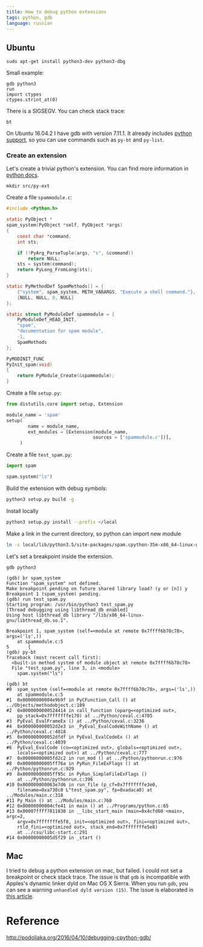 ```yaml
---
title: How to debug python extensions
tags: python, gdb
language: russian
---
```


## Ubuntu

    sudo apt-get install python3-dev python3-dbg

Small example:

    gdb python3
    run
    import ctypes
    ctypes.strint_at(0)

There is a SIGSEGV. You can check stack trace:

    bt

On Ubuntu 16.04.2 I have gdb with version 7.11.1. It already includes [python
support](https://docs.python.org/devguide/gdb.html), so you can use commands
such as `py-bt` and `py-list`.

### Create an extension

Let's create a trivial python's extension. You can find more information in
[python docs](https://docs.python.org/3.5/extending/extending.html).

    mkdir src/py-ext

Create a file `spammodule.c`:
```c
#include <Python.h>

static PyObject *
spam_system(PyObject *self, PyObject *args)
{
    const char *command;
    int sts;

    if (!PyArg_ParseTuple(args, "s", &command))
        return NULL;
    sts = system(command);
    return PyLong_FromLong(sts);
}

static PyMethodDef SpamMethods[] = {
    {"system", spam_system, METH_VARARGS, "Execute a shell command."},
    {NULL, NULL, 0, NULL}
};

static struct PyModuleDef spammodule = {
    PyModuleDef_HEAD_INIT,
    "spam",
    "documentation for spam module",
    -1,
    SpamMethods
};

PyMODINIT_FUNC
PyInit_spam(void)
{
    return PyModule_Create(&spammodule);
}
```

Create a file `setup.py`:
```python
from distutils.core import setup, Extension

module_name = 'spam'
setup(
        name = module_name,
        ext_modules = [Extension(module_name,
                                sources = ['spammodule.c'])],
     )
```

Create a file `test_spam.py`:

```python
import spam

spam.system("ls")
```

Build the extension with debug symbols:
```bash
python3 setup.py build -g
```

Install locally
```bash
python3 setup.py install --prefix ~/local
```
Make a link in the current directory, so python can import new module

```bash
ln -s local/lib/python3.5/site-packages/spam.cpython-35m-x86_64-linux-gnu.so ./
```

Let's set a breakpoint inside the extension.
```
gdb python3

(gdb) br spam_system
Function "spam_system" not defined.
Make breakpoint pending on future shared library load? (y or [n]) y
Breakpoint 1 (spam_system) pending.
(gdb) run test_spam.py
Starting program: /usr/bin/python3 test_spam.py
[Thread debugging using libthread_db enabled]
Using host libthread_db library "/lib/x86_64-linux-gnu/libthread_db.so.1".

Breakpoint 1, spam_system (self=<module at remote 0x7ffff6b70c78>, args=('ls',))
    at spammodule.c:5
5       {
(gdb) py-bt
Traceback (most recent call first):
  <built-in method system of module object at remote 0x7ffff6b70c78>
  File "test_spam.py", line 3, in <module>
    spam.system("ls")

(gdb) bt
#0  spam_system (self=<module at remote 0x7ffff6b70c78>, args=('ls',))
    at spammodule.c:5
#1  0x00000000004e9b9f in PyCFunction_Call () at ../Objects/methodobject.c:109
#2  0x0000000000524414 in call_function (oparg=<optimized out>,
    pp_stack=0x7fffffffe170) at ../Python/ceval.c:4705
#3  PyEval_EvalFrameEx () at ../Python/ceval.c:3236
#4  0x000000000052d2e3 in _PyEval_EvalCodeWithName () at ../Python/ceval.c:4018
#5  0x000000000052dfdf in PyEval_EvalCodeEx () at ../Python/ceval.c:4039
#6  PyEval_EvalCode (co=<optimized out>, globals=<optimized out>,
    locals=<optimized out>) at ../Python/ceval.c:777
#7  0x00000000005fd2c2 in run_mod () at ../Python/pythonrun.c:976
#8  0x00000000005ff76a in PyRun_FileExFlags () at ../Python/pythonrun.c:929
#9  0x00000000005ff95c in PyRun_SimpleFileExFlags ()
    at ../Python/pythonrun.c:396
#10 0x000000000063e7d6 in run_file (p_cf=0x7fffffffe3e0,
    filename=0xa730c0 L"test_spam.py", fp=0xadaca0) at ../Modules/main.c:318
#11 Py_Main () at ../Modules/main.c:768
#12 0x00000000004cfe41 in main () at ../Programs/python.c:65
#13 0x00007ffff7811830 in __libc_start_main (main=0x4cfd60 <main>, argc=2,
    argv=0x7fffffffe5f8, init=<optimized out>, fini=<optimized out>,
    rtld_fini=<optimized out>, stack_end=0x7fffffffe5e8)
    at ../csu/libc-start.c:291
#14 0x00000000005d5f29 in _start ()
```
## Mac

I tried to debug a python extension on mac, but failed. I could not set a
breakpoint or check stack trace. The issue is that `gdb` is incompatible with
Apples's dynamic linker dyld on Mac OS X Sierra. When you run `gdb`, you can see a warning `unhandled dyld version (15)`. The issue is elaborated in [this article](https://stefan.budeanu.com/mac-os-x-sierra-and-ruby-debugging-an-unhappy-marriage/).

# Reference

http://podoliaka.org/2016/04/10/debugging-cpython-gdb/
